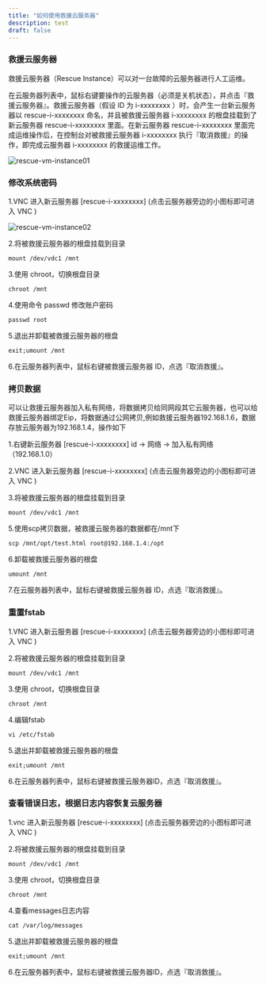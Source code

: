 ```yaml
---
title: "如何使用救援云服务器"
description: test
draft: false
---
```


### 救援云服务器

救援云服务器（Rescue Instance）可以对一台故障的云服务器进行人工运维。

在云服务器列表中，鼠标右键要操作的云服务器（必须是关机状态），并点击『救援云服务器』。救援云服务器（假设 ID 为 i-xxxxxxxx ）时，会产生一台新云服务器以 rescue-i-xxxxxxxx 命名，并且被救援云服务器 i-xxxxxxxx 的根盘挂载到了新云服务器 rescue-i-xxxxxxxx 里面。在新云服务器 rescue-i-xxxxxxxx 里面完成运维操作后，在控制台对被救援云服务器 i-xxxxxxxx 执行『取消救援』的操作，即完成云服务器 i-xxxxxxxx 的救援运维工作。

![rescue-vm-instance01](../../_images/rescue-vm-instance01.png)



### 修改系统密码

1.VNC 进入新云服务器 [rescue-i-xxxxxxxx] (点击云服务器旁边的小图标即可进入 VNC )



![rescue-vm-instance02](../../_images/rescue-vm-instance02.png)

2.将被救援云服务器的根盘挂载到目录

```
mount /dev/vdc1 /mnt
```

3.使用 chroot，切换根盘目录

```
chroot /mnt
```

4.使用命令 passwd 修改账户密码

```
passwd root
```

5.退出并卸载被救援云服务器的根盘

```
exit;umount /mnt
```

6.在云服务器列表中，鼠标右键被救援云服务器 ID，点选『取消救援』。



### 拷贝数据

可以让救援云服务器加入私有网络，将数据拷贝给同网段其它云服务器，也可以给救援云服务器绑定Eip，将数据通过公网拷贝,例如救援云服务器192.168.1.6，数据存放云服务器为192.168.1.4，操作如下

1.右键新云服务器 [rescue-i-xxxxxxxx] id -> 网络 -> 加入私有网络（192.168.1.0）

2.VNC 进入新云服务器 [rescue-i-xxxxxxxx] (点击云服务器旁边的小图标即可进入 VNC )

3.将被救援云服务器的根盘挂载到目录

```
mount /dev/vdc1 /mnt
```

5.使用scp拷贝数据，被救援云服务器的数据都在/mnt下

```
scp /mnt/opt/test.html root@192.168.1.4:/opt
```

6.卸载被救援云服务器的根盘

```
umount /mnt
```

7.在云服务器列表中，鼠标右键被救援云服务器 ID，点选『取消救援』。

### 重置fstab

1.VNC 进入新云服务器 [rescue-i-xxxxxxxx] (点击云服务器旁边的小图标即可进入 VNC )

2.将被救援云服务器的根盘挂载到目录

```
mount /dev/vdc1 /mnt
```

3.使用 chroot，切换根盘目录

```
chroot /mnt
```

4.编辑fstab

```
vi /etc/fstab
```

5.退出并卸载被救援云服务器的根盘

```
exit;umount /mnt
```

6.在云服务器列表中，鼠标右键被救援云服务器ID，点选『取消救援』。

### 查看错误日志，根据日志内容恢复云服务器

1.vnc 进入新云服务器 [rescue-i-xxxxxxxx] (点击云服务器旁边的小图标即可进入 VNC )

2.将被救援云服务器的根盘挂载到目录

```
mount /dev/vdc1 /mnt
```

3.使用 chroot，切换根盘目录

```
chroot /mnt
```

4.查看messages日志内容

```
cat /var/log/messages
```

5.退出并卸载被救援云服务器的根盘

```
exit;umount /mnt
```

6.在云服务器列表中，鼠标右键被救援云服务器ID，点选『取消救援』。

